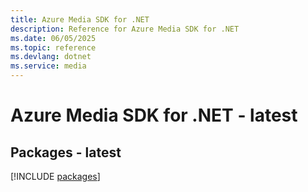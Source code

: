 ```yaml
---
title: Azure Media SDK for .NET
description: Reference for Azure Media SDK for .NET
ms.date: 06/05/2025
ms.topic: reference
ms.devlang: dotnet
ms.service: media
---
```

# Azure Media SDK for .NET - latest
## Packages - latest
[!INCLUDE [packages](media-index.md)]